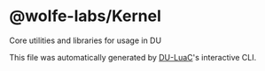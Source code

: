 # @wolfe-labs/Kernel

Core utilities and libraries for usage in DU

This file was automatically generated by [DU-LuaC](https://github.com/wolfe-labs/DU-LuaC)'s interactive CLI.
